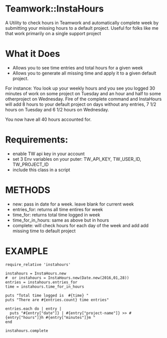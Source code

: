 # Teamwork::InstaHours

A Utility to check hours in Teamwork and automatically complete week by submitting your missing hours to a default project.
Useful for folks like me that work primarily on a single support project

# What it Does
* Allows you to see time entries and total hours for a given week
* Allows you to generate all missing time and apply it to a given default project. 

For instance: You look up your weekly hours and you see you logged 30 minutes of work on some project on Tuesday and an hour and half to some otherproject on Wednesday. Fire of the complete command and InstaHours will add 8 hours to your default project on days without any entries, 7 1/2 hours on Tuesday and 6 1/2 hours on Wednesday.

You now have all 40 hours accounted for.

# Requirements:
  * enable TW api key in your account
  * set 3 Env variables on your puter: TW_API_KEY, TW_USER_ID, TW_PROJECT_ID
  * include this class in a script

# METHODS
  * new: pass in date for a week. leave blank for current week
  * entries_for: returns  all time entires for week
  * time_for: returns  total time logged in week
  * time_for_in_hours: same as above but in hours
  * complete: will check hours for each day of the week and add add missing time to default project

# EXAMPLE
  
    require_relative 'instahours'
    
    instahours = InstaHours.new
    #  or instahours = InstaHours.new(Date.new(2016,01,28))
    entries = instahours.entries_for
    time = instahours.time_for_in_hours
    
    puts "Total time logged is  #{time} "
    puts "There are #{entries.count} time entries"
    
    entries.each do | entry |
      puts "#{entry["date"]} | #{entry["project-name"]} >> #{entry["hours"]}h #{entry["minutes"]}m "
    end
    
    instahours.complete
